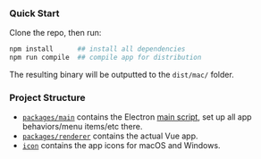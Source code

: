 ### Quick Start

Clone the repo, then run:

```bash
npm install      ## install all dependencies
npm run compile  ## compile app for distribution
```

The resulting binary will be outputted to the `dist/mac/` folder.

### Project Structure

- [`packages/main`](packages/main) contains the Electron [main script](https://www.electronjs.org/docs/tutorial/quick-start#create-the-main-script-file), set up all app behaviors/menu items/etc there.
- [`packages/renderer`](packages/renderer) contains the actual Vue app.
- [`icon`](icon) contains the app icons for macOS and Windows.
